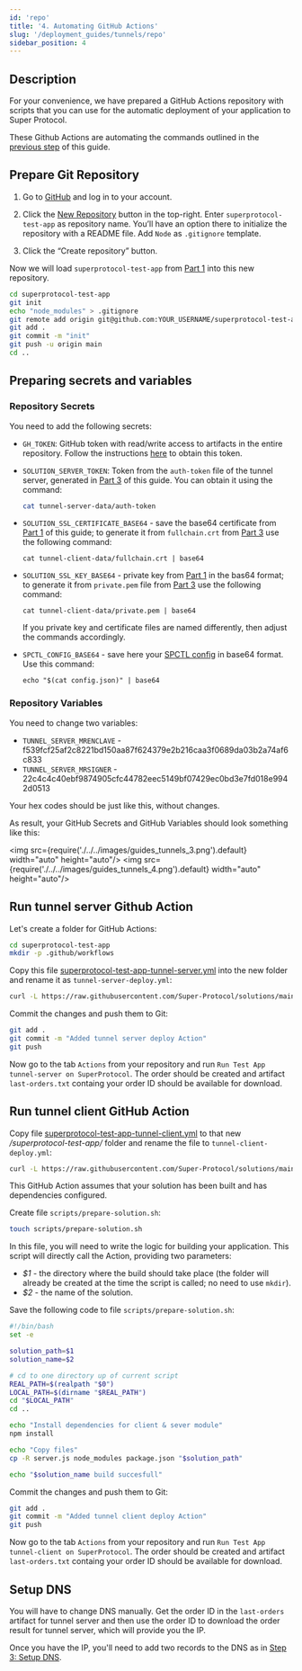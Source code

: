 ```yaml
---
id: 'repo'
title: '4. Automating GitHub Actions'
slug: '/deployment_guides/tunnels/repo'
sidebar_position: 4
---
```


## Description

For your convenience, we have prepared a GitHub Actions repository with scripts that you can use for the automatic deployment of your application to Super Protocol.

These Github Actions are automating the commands outlined in the  [previous step](/developers/deployment_guides/tunnels/manual_run) of this guide.

## Prepare Git Repository

1. Go to [GitHub](https://github.com) and log in to your account.

2. Click the [New Repository](https://github.com/new) button in the top-right. Enter `superprotocol-test-app` as repository name. You’ll have an option there to initialize the repository with a README file. Add `Node` as `.gitignore` template.

3. Click the “Create repository” button.

Now we will load `superprotocol-test-app` from [Part 1](/developers/deployment_guides/tunnels/preparing) into this new repository.

```bash
cd superprotocol-test-app
git init
echo "node_modules" > .gitignore
git remote add origin git@github.com:YOUR_USERNAME/superprotocol-test-app
git add .
git commit -m "init"
git push -u origin main
cd ..
```

## Preparing secrets and variables

### Repository Secrets

You need to add the following secrets:

- `GH_TOKEN`: GitHub token with read/write access to artifacts in the entire repository. Follow the instructions [here](https://docs.github.com/en/enterprise-server@3.6/authentication/keeping-your-account-and-data-secure/managing-your-personal-access-tokens) to obtain this token.

- `SOLUTION_SERVER_TOKEN`: Token from the `auth-token` file of the tunnel server, generated in [Part 3](/developers/deployment_guides/tunnels/manual_run) of this guide. You can obtain it using the command:

  ```bash
  cat tunnel-server-data/auth-token
  ```
- `SOLUTION_SSL_CERTIFICATE_BASE64` - save the base64 certificate from [Part 1](/developers/deployment_guides/tunnels/preparing) of this guide; to generate it from `fullchain.crt` from [Part 3](/developers/deployment_guides/tunnels/manual_run) use the following command:

  ```
  cat tunnel-client-data/fullchain.crt | base64
  ```

- `SOLUTION_SSL_KEY_BASE64` - private key from [Part 1](/developers/deployment_guides/tunnels/preparing) in the bas64 format; to generate it from `private.pem` file from [Part 3](/developers/deployment_guides/tunnels/manual_run) use the following command:

  ```
  cat tunnel-client-data/private.pem | base64
  ```

  If you private key and certificate files are named differently, then adjust the commands accordingly.

- `SPCTL_CONFIG_BASE64` - save here your [SPCTL config](/developers/cli_guides/configuring) in base64 format. Use this command:

  ```
  echo "$(cat config.json)" | base64
  ```

### Repository Variables

You need to change two variables:
 
- `TUNNEL_SERVER_MRENCLAVE` - f539fcf25af2c8221bd150aa87f624379e2b216caa3f0689da03b2a74af6c833
- `TUNNEL_SERVER_MRSIGNER` - 22c4c4c40ebf9874905cfc44782eec5149bf07429ec0bd3e7fd018e9942d0513

Your hex codes should be just like this, without changes.

As result, your GitHub Secrets and GitHub Variables should look something like this:

<img src={require('./../../images/guides_tunnels_3.png').default} width="auto" height="auto"/>
<img src={require('./../../images/guides_tunnels_4.png').default} width="auto" height="auto"/>

## Run tunnel server Github Action

Let's create a folder for GitHub Actions:

```bash
cd superprotocol-test-app
mkdir -p .github/workflows
```

Copy this file [superprotocol-test-app-tunnel-server.yml](https://github.com/Super-Protocol/solutions/blob/main/Tunnel%20Client/examples/Github%20Actions/superprotocol-test-app-tunnel-server.yml) into the new folder and rename it as `tunnel-server-deploy.yml`:

```bash
curl -L https://raw.githubusercontent.com/Super-Protocol/solutions/main/Tunnel%20Client/examples/Github%20Actions/superprotocol-test-app-tunnel-server.yml -o .github/workflows/tunnel-server-deploy.yml
```

Commit the changes and push them to Git:

```bash
git add .
git commit -m "Added tunnel server deploy Action"
git push
```

Now go to the tab `Actions` from your repository and run `Run Test App tunnel-server on SuperProtocol`. The order should be created and artifact `last-orders.txt` containg your order ID should be available for download.

## Run tunnel client GitHub Action

Copy file [superprotocol-test-app-tunnel-client.yml](https://github.com/Super-Protocol/solutions/blob/main/Tunnel%20Client/examples/Github%20Actions/superprotocol-test-app-tunnel-client.yml) to that new */superprotocol-test-app/* folder and rename the file to `tunnel-client-deploy.yml`:

```bash
curl -L https://raw.githubusercontent.com/Super-Protocol/solutions/main/Tunnel%20Client/examples/Github%20Actions/superprotocol-test-app-tunnel-client.yml -o .github/workflows/tunnel-client-deploy.yml
```

This GitHub Action assumes that your solution has been built and has dependencies configured.

Create file `scripts/prepare-solution.sh`:

```bash
touch scripts/prepare-solution.sh
```

In this file, you will need to write the logic for building your application. This script will directly call the Action, providing two parameters:

- _$1_ - the directory where the build should take place (the folder will already be created at the time the script is called; no need to use `mkdir`).
- _$2_ - the name of the solution.

Save the following code to file `scripts/prepare-solution.sh`:

```bash title="prepare-solution.sh"
#!/bin/bash
set -e

solution_path=$1
solution_name=$2

# cd to one directory up of current script
REAL_PATH=$(realpath "$0")
LOCAL_PATH=$(dirname "$REAL_PATH")
cd "$LOCAL_PATH"
cd ..

echo "Install dependencies for client & sever module"
npm install

echo "Copy files"
cp -R server.js node_modules package.json "$solution_path"

echo "$solution_name build succesfull"
```

Commit the changes and push them to Git:

```bash
git add .
git commit -m "Added tunnel client deploy Action"
git push
```

Now go to the tab `Actions` from your repository and run `Run Test App tunnel-client on SuperProtocol`. The order should be created and artifact `last-orders.txt` containg your order ID should be available for download.

## Setup DNS

You will have to change DNS manually. Get the order ID in the `last-orders` artifact for tunnel server and then use the order ID to download the order result for tunnel server, which will provide you the IP.

Once you have the IP, you'll need to add two records to the DNS as in [Step 3: Setup DNS](/developers/deployment_guides/tunnels/manual_run#setup-dns).